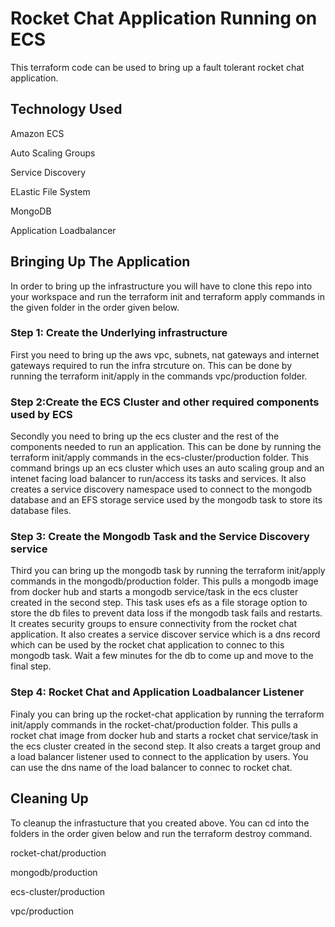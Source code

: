 # Rocket Chat Application Running on ECS

This terraform code can be used to bring up a fault tolerant rocket chat application.

## Technology Used

Amazon ECS

Auto Scaling Groups

Service Discovery

ELastic File System

MongoDB

Application Loadbalancer

## Bringing Up The Application

In order to bring up the infrastructure you will have to clone this repo into your workspace and run the terraform init and terraform apply commands in the given folder in the order given below.

### Step 1: Create the Underlying infrastructure

First you need to bring up the aws vpc, subnets, nat gateways and internet gateways required to run the infra strcuture on.
This can be done by running the terraform init/apply in the commands vpc/production folder.

### Step 2:Create the ECS Cluster and other required components used by ECS

Secondly you need to bring up the ecs cluster and the rest of the components needed to run an application.
This can be done by running the terraform init/apply commands in the ecs-cluster/production folder.
This command brings up an ecs cluster which uses an auto scaling group and an intenet facing load balancer to run/access its tasks and services.
It also creates a service discovery namespace used to connect to the mongodb database and an EFS storage service used by the mongodb task to store its database files.

### Step 3: Create the Mongodb Task and the Service Discovery service

Third you can bring up the mongodb task by running the terraform init/apply commands in the mongodb/production folder.
This pulls a mongodb image from docker hub and starts a mongodb service/task in the ecs cluster created in the second step.
This task uses efs as a file storage option to store the db files to prevent data loss if the mongodb task fails and restarts.
It creates security groups to ensure connectivity from the rocket chat application.
It also creates a service discover service which is a dns record which can be used by the rocket chat application to connec to this mongodb task.
Wait a few minutes for the db to come up and move to the final step.

### Step 4: Rocket Chat and Application Loadbalancer Listener

Finaly you can bring up the rocket-chat application by running the terraform init/apply commands in the rocket-chat/production folder.
This pulls a rocket chat image from docker hub and starts a rocket chat service/task in the ecs cluster created in the second step.
It also creats a target group and a load balancer listener used to connect to the application by users.
You can use the dns name of the load balancer to connec to rocket chat.

## Cleaning Up

To cleanup the infrastucture that you created above.
You can cd into the folders in the order given below and run the terraform destroy command.

rocket-chat/production

mongodb/production

ecs-cluster/production

vpc/production


